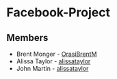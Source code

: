 # Facebook-Project



## Members

* Brent Monger - [OrasiBrentM](https://github.com/OrasiBrentM)
* Alissa Taylor - [alissataylor](https://github.com/alissataylor)
* John Martin - [alissataylor](https://github.com/JohnMart)

